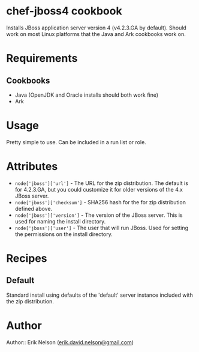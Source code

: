 # chef-jboss4 cookbook

Installs JBoss application server version 4 (v4.2.3.GA by default). Should work on most Linux platforms that the Java and Ark cookbooks work on.

# Requirements

## Cookbooks

* Java (OpenJDK and Oracle installs should both work fine)
* Ark

# Usage

Pretty simple to use. Can be included in a run list or role.

# Attributes

* `node['jboss']['url']` - The URL for the zip distribution. The default is for 4.2.3.GA, but you could customize it for older versions of the 4.x JBoss server.
* `node['jboss']['checksum']` - SHA256 hash for the for zip distribution defined above.
* `node['jboss']['version']` - The version of the JBoss server. This is used for naming the install directory.
* `node['jboss']['user']` - The user that will run JBoss. Used for setting the permissions on the install directory.

# Recipes

## Default

Standard install using defaults of the 'default' server instance included with the zip distribution.

# Author

Author:: Erik Nelson (erik.david.nelson@gmail.com)
